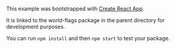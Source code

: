 This example was bootstrapped with [Create React App](https://github.com/facebook/create-react-app).

It is linked to the world-flags package in the parent directory for development purposes.

You can run `npm install` and then `npm start` to test your package.
